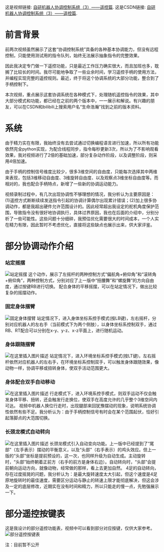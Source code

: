 这是视频链接: [自研机器人协调控制系统（3）——遥控篇](https://www.bilibili.com/video/av81368749).
这是CSDN链接: [自研机器人协调控制系统（3）——遥控篇](https://www.bilibili.com/video/av81368749).
# 前言背景

前两次视频虽然展示了这套“协调控制系统”具备的各种基本协调能力，但没有远程控制，只能使用测试用的指令队列，始终无法展示抽象指令的完整效果。

因此我决定专门做一下遥控功能，只是最近工作压力确实很大，而且加班也多，耽搁了比较长的时间。我尽可能地争取了一些业余时间，学习遥控手柄的使用方法，并编程实现完整的遥控规则。最近，终于将这个协调系统的大部分功能，整合到了手柄控制下。

本次视频，重点展示这套协调系统在各种模式下，处理随机遥控指令的效果，其中大部分模式和功能，都已经在之前的两个版本中，一一展示和解说。有兴趣的朋友，可以在CSDN和bilibili上搜索用户名“生命浩瀚”找到之前的版本资料。

# 系统
由于精力实在有限，我始终没有去尝试通过切换编程语言进行加速，所以所有功能依然完全python实现，为配合线程同步，指令每秒更新3次，所以为了不影响观看效果，我对视频进行了2倍的基础加速，部分复杂动作阶段，以及调整阶段，则采用4倍加速。

由于手柄的控制信号维度比较少，很多3维空间的自由度，只能每次选择其中两维来表现，包括3维移动自由度、3维旋转自由度、以及观察点3维坐标自由度等。而相对的，我也配合手柄特点，新增了一些新的协调运动能力。

视频录制过程中，有几次出现协调性不够理想的情况，我分析认为主要原因是：(1)遥控方式断断续续发送指令引起的协调计算偶尔出现累计错误；(2)加上很多协调动作，都是我超出硬件允许范围设计的。因此经常超出我设定的舵机角度保护范围，导致指令没有很好地协调执行，具体过界原因，我也在后面的介绍中，分别分析了一些可能性。这些问题十分细碎，我预估优化需要很大的时间成本，一个人实在精力有限，因此暂时不考虑优化，直接将这些缺点也展示出来，供大家评鉴。

# 部分协调动作介绍
### 站定摇摆
![站定摇摆](https://img-blog.csdnimg.cn/20200101011544630.png#pic_center)
这个动作，展示了左摇杆的两种控制方式“偏航角+俯仰角”和“滚转角+俯仰角”，两种控制方式，分别对应了上一版中“扭腰舞”和“螺旋舞”的方向自由度，通过按键RB进行切换。
配合身体的平移摇摆，可以在站定情况下，做出比较复杂的摇摆动作。

### 固定身体摆臂
![固定身体摆臂](https://img-blog.csdnimg.cn/20200101011823768.png#pic_center)
站定情况下，进入身体坐标系控手模式(按LB键)，左右摇杆，分别对应机器人的左右手（当前模式下为两个侧肢），以身体坐标系控制双手，通过RB、RT配合可以分别在x-y、y-z、x-z平面上，进行随机运动。

### 身体跟随摆臂
![在这里插入图片描述](https://img-blog.csdnimg.cn/2020010101210880.png#pic_center)
站定情况下，进入环境坐标系控手模式(按LT键)，左右摇杆依然对应机器人的左右手，在环境坐标系控制双手，可以触发身体跟随效果，像动物一样，协调平移或扭转身体，使双手活动范围更大。

### 身体配合双手自动移动
![在这里插入图片描述](https://img-blog.csdnimg.cn/20200101012044800.png#pic_center)
行走模式下，进入环境系控手模式，则双手运动不仅会触发身体平移、扭转，还会触发行走换位，使双手在高度允许的几乎整个3维空间内可达。
视频中机器人换位行走时，出现腿部来回犹豫摆动的现象，说明系统协调性依然有些不足。我分析认为：由于手柄控制信号有时会在某个范围起伏，恰好引起落脚点的大范围切换。

### 长颈龙模式自动转向
![在这里插入图片描述](https://img-blog.csdnimg.cn/20200101012200142.png#pic_center)
长颈龙模式引入自动变向功能。上一版中已经提到了“尾部”（左手表示）摆动的平衡意义，以及“头部”（右手表示）的鸡头效应。但上一版的“头部”坐标是提前预设的，这一次，也同样升级为自动生成。主动旋转时，“头部”始终朝着正前方（右手的前方是身体右边）。自动转向时，“头部”会提前朝向运动方向，就像动物，经常做的那样，看上去更加自然。
4足的自动转向，存在过度摇晃的问题，我分析认为：是最大旋转速度太大引起，但这个速度是4足原地旋转时的最佳速度，需要区分运动与静止的转速上限才能彻底解决，但这会涉及一定的底层修改，近期实在没有时间和精力，所以只能走的慢一点，先勉强展示一下。

# 部分遥控按键表
这是我设计的部分遥控功能表，视频中可以看到部分对应按键，仅供大家参考。
![部分遥控按键表](https://img-blog.csdnimg.cn/20200101012256577.png)

注：目前暂不公开
